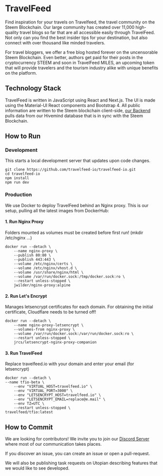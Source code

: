 # TravelFeed

Find inspiration for your travels on Travelfeed, the travel community on the Steem Blockchain. Our large community has created over 11,000 high-quality travel blogs so far that are all accessible easily through TravelFeed. Not only can you find the best insider tips for your destination, but also connect with over thousand like minded travelers.

For travel bloggers, we offer a free blog hosted forever on the uncensorable Steem Blockchain. Even better, authors get paid for their posts in the cryptocurrency STEEM and soon in TravelFeed MILES, an upcoming token that will provide travelers and the tourism industry alike with unique benefits on the platform.

## Technology Stack

TravelFeed is written in JavaScript using React and Next.js. The UI is made using the Material-UI React components and Bootstrap 4. All public information are written to the Steem blockchain client-side, [our Backend](https://github.com/travelfeed-io/travelfeed-backend) pulls data from our Hivemind database that is in sync with the Steem Blockchain.

## How to Run

### Development

This starts a local development server that updates upon code changes.

```
git clone https://github.com/travelfeed-io/travelfeed-io.git
cd travelfeed-io
npm install
npm run dev
```

### Production

We use Docker to deploy TravelFeed behind an Nginx proxy. This is our setup, pulling all the latest images from DockerHub:

#### 1. Run Nginx Proxy

Folders mounted as volumes must be created before first run! (mkdir /etc/nginx ...)

```
docker run --detach \
    --name nginx-proxy \
    --publish 80:80 \
    --publish 443:443 \
    --volume /etc/nginx/certs \
    --volume /etc/nginx/vhost.d \
    --volume /usr/share/nginx/html \
    --volume /var/run/docker.sock:/tmp/docker.sock:ro \
    --restart unless-stopped \
    jwilder/nginx-proxy:alpine
```

#### 2. Run Let's Encrypt

Manages letsencrypt certificates for each domain. For obtaining the initial certificate, Cloudflare needs to be turned off!

```
docker run --detach \
    --name nginx-proxy-letsencrypt \
    --volumes-from nginx-proxy \
    --volume /var/run/docker.sock:/var/run/docker.sock:ro \
    --restart unless-stopped \
    jrcs/letsencrypt-nginx-proxy-companion
```

#### 3. Run TravelFeed

Replace travelfeed.io with your domain and enter your email (for letsencrypt)

```
docker run --detach \
--name tfio-beta \
    --env "VIRTUAL_HOST=travelfeed.io" \
    --env "VIRTUAL_PORT=3000" \
    --env "LETSENCRYPT_HOST=travelfeed.io" \
    --env "LETSENCRYPT_EMAIL=replace@e.mail" \
    --env TZ=UTC \
    --restart unless-stopped \
travelfeed/tfio:latest
```

## How to Commit

We are looking for contributors! We invite you to join our [Discord Server](https://discord.gg/jWWu73H) where most of our communication takes places.

If you discover an issue, you can create an issue or open a pull-request.

We will also be publishing task requests on Utopian describing features that we would like to see developed.
